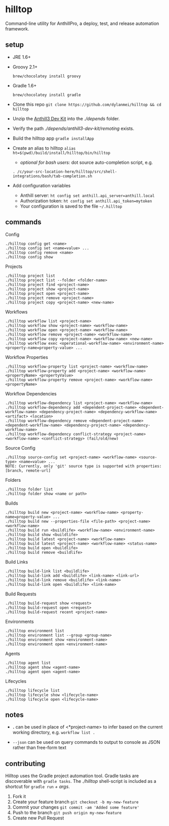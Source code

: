 # hilltop

Command-line utility for AnthillPro, a deploy, test, and release automation framework.

## setup

* JRE 1.6+
* Groovy 2.1+

    `brew/chocolatey install groovy`

* Gradle 1.6+

    `brew/chocolatey install gradle`
* Clone this repo `git clone https://github.com/dylanmei/hilltop && cd hilltop`
* Unzip the [Anthill3 Dev Kit](http://docs.urbancode.com/anthill3-help-3.8/html/DevKit.html) into the *./depends* folder.
 * Verify the path *./depends/anthill3-dev-kit/remoting* exists.
* Build the hilltop app `gradle installApp`
* Create an alias to hilltop `alias ht=$(pwd)/build/install/hilltop/bin/hilltop`
    * *optional for bash users:* dot source auto-completion script, e.g.
    
     `. /c/your-src-location-here/hilltop/src/shell-integrations/bash/tab-completion.sh`
* Add configuration variables
    * Anthill server: `ht config set anthill.api_server=anthill.local`
    * Authorization token: `ht config set anthill.api_token=mytoken`
    * Your configuration is saved to the file `~/.hilltop`

## commands

Config

    ./hilltop config get <name>
    ./hilltop config set <name=value> ...
    ./hilltop config remove <name>
    ./hilltop config show

Projects

    ./hilltop project list
    ./hilltop project list --folder <folder-name>
    ./hilltop project find <project-name>
    ./hilltop project show <project-name>
    ./hilltop project open <project-name>
    ./hilltop project remove <project-name>
    ./hilltop project copy <project-name> <new-name>

Workflows

    ./hilltop workflow list <project-name>
    ./hilltop workflow show <project-name> <workflow-name>
    ./hilltop workflow open <project-name> <workflow-name>
    ./hilltop workflow remove <project-name> <workflow-name>
    ./hilltop workflow copy <project-name> <workflow-name> <new-name>
    ./hilltop workflow exec <operational-workflow-name> <environment-name> <property-name=property-value> ...

Workflow Properties

    ./hilltop workflow-property list <project-name> <workflow-name>
    ./hilltop workflow-property add <project-name> <workflow-name> <propertyName> <propertyValue>
    ./hilltop workflow-property remove <project-name> <workflow-name> <propertyName>


Workflow Dependencies

    ./hilltop workflow-dependency list <project-name> <workflow-name>
    ./hilltop workflow-dependency add <dependent-project-name> <dependent-workflow-name> <dependency-project-name> <dependency-workflow-name> <artifact> <location>
    ./hilltop workflow-dependency remove <dependent-project-name> <dependent-workflow-name> <dependency-project-name> <dependency-workflow-name>
    ./hilltop workflow-dependency conflict-strategy <project-name> <workflow-name> <conflict-strategy> (fail/old/new)

Source Config

    ./hilltop source-config set <project-name> <workflow-name> <source-type> <name=value> ...
    NOTE: Currently, only 'git' source type is supported with properties: [branch, remote-url]

Folders

    ./hilltop folder list
    ./hilltop folder show <name or path>

Builds

    ./hilltop build new <project-name> <workflow-name> <property-name=property-value> ...
    ./hilltop build new --properties-file <file-path> <project-name> <workflow-name>
    ./hilltop build run <buildlife> <workflow-name> <environment-name>
    ./hilltop build show <buildlife>
    ./hilltop build latest <project-name> <workflow-name>
    ./hilltop build latest <project-name> <workflow-name> <status-name>
    ./hilltop build open <buildlife>
    ./hilltop build remove <buildlife>

Build Links

    ./hilltop build-link list <buildlife>
    ./hilltop build-link add <buildlife> <link-name> <link-url>
    ./hilltop build-link remove <buildlife> <link-name>
    ./hilltop build-link open <buildlife> <link-name>


Build Requests

    ./hilltop build-request show <request>
    ./hilltop build-request open <request>
    ./hilltop build-request recent <project-name>

Environments

    ./hilltop environment list
    ./hilltop environment list --group <group-name>
    ./hilltop environment show <environment-name>
    ./hilltop environment open <environment-name>

Agents

    ./hilltop agent list
    ./hilltop agent show <agent-name>
    ./hilltop agent open <agent-name>

Lifecycles

    ./hilltop lifecycle list
    ./hilltop lifecycle show <lifecycle-name>
    ./hilltop lifecycle open <lifecycle-name>

## notes

* **.** can be used in place of &lt;*project-name&gt; to infer based on the current working directory, e.g. `workflow list .`

* `--json` can be used on query commands to output to console as JSON rather than free-form text

## contributing

Hilltop uses the Gradle project automation tool. Gradle tasks are discoverable with `gradle tasks`. The *./hilltop* shell-script is included as a shortcut for `gradle run` *+ args*.

1. Fork it
2. Create your feature branch `git checkout -b my-new-feature`
3. Commit your changes `git commit -am 'Added some feature'`
4. Push to the branch `git push origin my-new-feature`
5. Create new Pull Request
